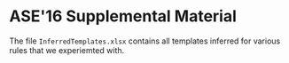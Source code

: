 # ASE'16 Supplemental Material

The file `InferredTemplates.xlsx` contains all templates inferred for various rules that we experiemted with. 
